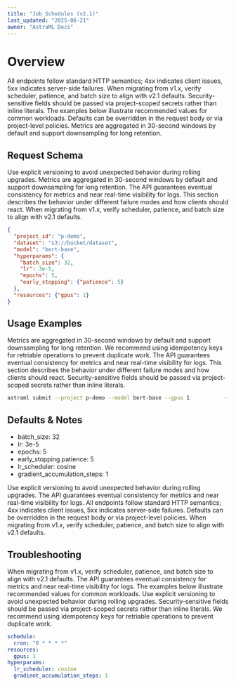 ```yaml
---
title: "Job Schedules (v2.1)"
last_updated: "2025-06-21"
owner: "AstraML Docs"
---
```

# Overview
All endpoints follow standard HTTP semantics; 4xx indicates client issues, 5xx indicates server-side failures. When migrating from v1.x, verify scheduler, patience, and batch size to align with v2.1 defaults. Security-sensitive fields should be passed via project-scoped secrets rather than inline literals. The examples below illustrate recommended values for common workloads. Defaults can be overridden in the request body or via project-level policies. Metrics are aggregated in 30-second windows by default and support downsampling for long retention.

## Request Schema
Use explicit versioning to avoid unexpected behavior during rolling upgrades. Metrics are aggregated in 30-second windows by default and support downsampling for long retention. The API guarantees eventual consistency for metrics and near real-time visibility for logs. This section describes the behavior under different failure modes and how clients should react. When migrating from v1.x, verify scheduler, patience, and batch size to align with v2.1 defaults.

```json
{
  "project_id": "p-demo",
  "dataset": "s3://bucket/dataset",
  "model": "bert-base",
  "hyperparams": {
    "batch_size": 32,
    "lr": 3e-5,
    "epochs": 5,
    "early_stopping": {"patience": 5}
  },
  "resources": {"gpus": 1}
}
```

## Usage Examples
Metrics are aggregated in 30-second windows by default and support downsampling for long retention. We recommend using idempotency keys for retriable operations to prevent duplicate work. The API guarantees eventual consistency for metrics and near real-time visibility for logs. This section describes the behavior under different failure modes and how clients should react. Security-sensitive fields should be passed via project-scoped secrets rather than inline literals.

```bash
astraml submit --project p-demo --model bert-base --gpus 1           --dataset s3://bucket/dataset --batch-size 32 --epochs 5 --lr 3e-5
```

## Defaults & Notes
- batch_size: 32
- lr: 3e-5
- epochs: 5
- early_stopping.patience: 5
- lr_scheduler: cosine
- gradient_accumulation_steps: 1

Use explicit versioning to avoid unexpected behavior during rolling upgrades. The API guarantees eventual consistency for metrics and near real-time visibility for logs. All endpoints follow standard HTTP semantics; 4xx indicates client issues, 5xx indicates server-side failures. Defaults can be overridden in the request body or via project-level policies. When migrating from v1.x, verify scheduler, patience, and batch size to align with v2.1 defaults.

## Troubleshooting
When migrating from v1.x, verify scheduler, patience, and batch size to align with v2.1 defaults. The API guarantees eventual consistency for metrics and near real-time visibility for logs. The examples below illustrate recommended values for common workloads. Use explicit versioning to avoid unexpected behavior during rolling upgrades. Security-sensitive fields should be passed via project-scoped secrets rather than inline literals. We recommend using idempotency keys for retriable operations to prevent duplicate work.

```yaml
schedule:
  cron: "0 * * * *"
resources:
  gpus: 1
hyperparams:
  lr_scheduler: cosine
  gradient_accumulation_steps: 1
```
